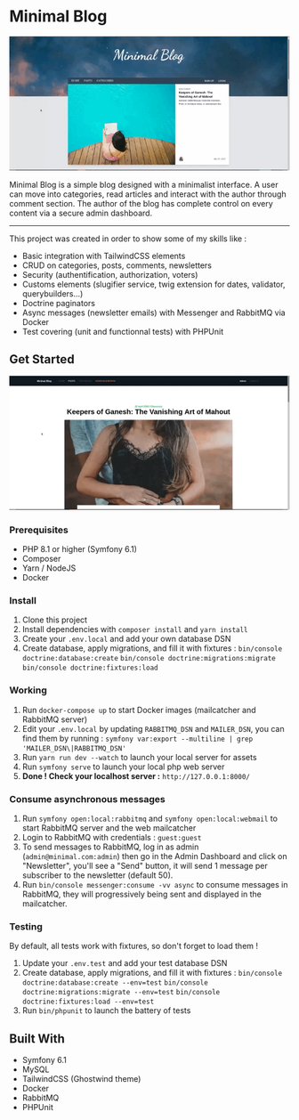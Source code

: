 
# Minimal Blog

![](assets/images/minimal_blog.gif)

Minimal Blog is a simple blog designed with a minimalist interface. 
A user can move into categories, read articles and interact with the author through comment section.
The author of the blog has complete control on every content via a secure admin dashboard. 

---

 This project was created in order to show some of my skills like  :
* Basic integration with TailwindCSS elements
* CRUD on categories, posts, comments, newsletters
* Security (authentification, authorization, voters)
* Customs elements (slugifier service, twig extension for dates, validator, querybuilders...)
* Doctrine paginators
* Async messages (newsletter emails) with Messenger and RabbitMQ via Docker
* Test covering (unit and functionnal tests) with PHPUnit

## Get Started 

![](assets/images/minimal_blog2.gif)

### Prerequisites

*  PHP 8.1 or higher (Symfony 6.1)
* Composer
* Yarn / NodeJS
* Docker

### Install

1. Clone this project
2. Install dependencies with `composer install` and `yarn install`
3. Create your `.env.local` and add your own database DSN
4. Create database, apply migrations, and fill it with fixtures : 
`bin/console doctrine:database:create`
`bin/console doctrine:migrations:migrate`
`bin/console doctrine:fixtures:load`

### Working

1. Run `docker-compose up` to start Docker images (mailcatcher and RabbitMQ server)
2. Edit your `.env.local` by updating `RABBITMQ_DSN` and `MAILER_DSN`, you can find them by running :
`symfony var:export --multiline | grep 'MAILER_DSN\|RABBITMQ_DSN'`
3. Run `yarn run dev --watch` to launch your local server for assets
4. Run `symfony serve` to launch your local php web server
5. **Done ! Check your localhost server :** `http://127.0.0.1:8000/`


### Consume asynchronous messages

1. Run `symfony open:local:rabbitmq` and `symfony open:local:webmail` to start RabbitMQ server and the web mailcatcher
2. Login to RabbitMQ with credentials : `guest:guest`
3. To send messages to RabbitMQ, log in as admin (`admin@minimal.com:admin`) then go in the Admin Dashboard and click on "Newsletter", you'll see a "Send" button, it will send 1 message per subscriber to the newsletter (default 50).
4. Run `bin/console messenger:consume -vv async` to consume messages in RabbitMQ, they will progressively being sent and displayed in the mailcatcher.

### Testing

By default, all tests work with fixtures, so don't forget to load them !
1. Update your `.env.test` and add your test database DSN
2. Create database, apply migrations, and fill it with fixtures : 
`bin/console doctrine:database:create --env=test`
`bin/console doctrine:migrations:migrate --env=test`
`bin/console doctrine:fixtures:load --env=test`
3. Run `bin/phpunit` to launch the battery of tests

## Built With

* Symfony 6.1
* MySQL
* TailwindCSS (Ghostwind theme)
* Docker
* RabbitMQ
* PHPUnit

